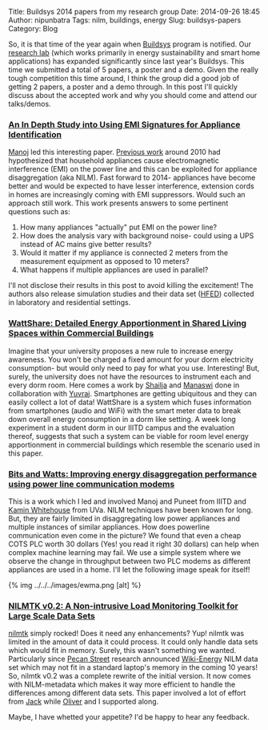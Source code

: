 Title: Buildsys 2014 papers from my research group
Date: 2014-09-26 18:45
Author: nipunbatra
Tags: nilm, buildings, energy
Slug: buildsys-papers
Category: Blog

So, it is that time of the year again when [Buildsys](http://www.buildsys.org/2014/) program is notified. Our [research lab](http://energy.iiitd.edu.in/) (which works primarily in energy sustainability and smart home applications) has expanded significantly since last year's Buildsys. This time we submitted a total of 5 papers, a poster and a demo. Given the really tough competition this time around, I think the group did a good job of getting 2 papers, a poster and a demo through. In this post I'll quickly discuss about the accepted work and why you should come and attend our talks/demos.


### [An In Depth Study into Using EMI Signatures for Appliance Identification](http://arxiv.org/abs/1409.4438)

[Manoj](http://manojgulati.wordpress.com/) led this interesting paper. [Previous work](http://www.kevinli.net/courses/mobilehci_w2013/papers/ElectriSense.pdf) around 2010 had hypothesized that household appliances cause electromagnetic interference (EMI) on the power line and this can be exploited for appliance disaggregation (aka NILM). Fast forward to 2014- appliances have become better and would be expected to have lesser interference, extension cords in homes are increasingly coming with EMI suppressors. Would such an approach still work. This work presents answers to some pertinent questions such as:

1. How many appliances "actually" put EMI on the power line?
2. How does the analysis vary with background noise- could using a UPS instead of AC mains give better results?
3. Would it matter if my appliance is connected 2 meters from the measurement equipment as opposed to 10 meters?
4. What happens if multiple appliances are used in parallel?

I'll not disclose their results in this post to avoid killing the excitement! The authors also release simulation studies and their data set ([HFED](http://hfed.github.io/)) collected in laboratory and residential settings.

### [WattShare: Detailed Energy Apportionment in Shared Living Spaces within Commercial Buildings](https://dl.dropboxusercontent.com/u/95976723/papers/wattshare_buildsys14.pdf)

Imagine that your university proposes a new rule to increase energy awareness. You won't be charged a fixed amount for your dorm electricity consumption- but would only need to pay for what you use. Interesting! But, surely, the university does not have the resources to instrument each and every dorm room. Here comes a work by [Shailja](http://shailjathakur.wordpress.com/) and [Manaswi](http://manaswisaha.wordpress.com/) done in collaboration with [Yuvraj](http://www.synergylabs.org/yuvraj/). Smartphones are getting ubiquitous and they can easily collect a lot of data! WattShare is a system which fuses information from smartphones (audio and WiFi) with the smart meter data to break down overall energy consumption in a dorm like setting. A week long experiment in a student dorm in our IIITD campus and the evaluation thereof, suggests that such a system can be viable for room level energy apportionment in commercial buildings which resemble the scenario used in this paper.

### [Bits and Watts: Improving energy disaggregation performance using power line communication modems](http://arxiv-web3.library.cornell.edu/abs/1409.5907)

This is a work which I led and involved Manoj and Puneet from IIITD and [Kamin Whitehouse](http://www.cs.virginia.edu/~whitehouse/) from UVa. NILM techniques have been known for long. But, they are fairly limited in disaggregating low power appliances and multiple instances of similar appliances. How does powerline communication even come in the picture? We found that even a cheap COTS PLC worth 30 dollars (Yes! you read it right 30 dollars) can help when complex machine learning may fail. We use a simple system where we observe the change in throughput between two PLC modems as different appliances are used in a home. I'll let the following image speak for itself!

{% img ../../../images/ewma.png [alt] %}


### [NILMTK v0.2: A Non-intrusive Load Monitoring Toolkit for Large Scale Data Sets](http://arxiv-web3.library.cornell.edu/abs/1409.5908v1)

[nilmtk](http://nilmtk.github.io/) simply rocked! Does it need any enhancements? Yup! nilmtk was limited in the amount of data it could process. It could only handle data sets which would fit in memory. Surely, this wasn't something we wanted. Particularly since [Pecan Street](http://www.pecanstreet.org/) research announced [Wiki-Energy](http://wiki-energy.org/) NILM data set which may not fit in a standard laptop's memory in the coming 10 years! So, nilmtk v0.2 was a complete rewrite of the initial version. It now comes with NILM-metadata which makes it way more efficient to handle the differences among different data sets. This paper involved a lot of effort from [Jack](http://www.jack-kelly.com/) while [Oliver](http://www.oliverparson.co.uk/) and I supported along.

Maybe, I have whetted your appetite? I'd be happy to hear any feedback.


